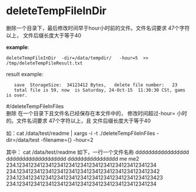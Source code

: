 # deleteTempFileInDir
删除一个目录下，最后修改时间早于hour小时前的文件。文件名词要求 47个字符以上， 文件后缀长度大于等于40


**example**:  
    

    deleteTempFileInDir  -dir=/data/tempdir/   -hour=5  >> /tmp/deleteTempFileResult.txt
    
result example:

       save  StorageSize:  34123412 Bytes,   delete file number:   23
       total file is 59, now  is Saturday, 24-Oct-15  11:30:30 CSt, gams is over.




   
#/deleteTempFileInFiles  
删除 在一个目录下且文件名已经保存在本文件中的， 修改时间超过-hour= 小时的。文件名词要求 47个字符以上，且 文件后缀长度大于等于40

如：cat /data/test/readme  |  xargs -i -t  ./deleteTempFileInFiles  -dir=/data/test -filename={}  -hour=2

其中：  cat /data/test/readme    如下，一行一个文件名称
ddddddddddddddddd
ddddddddddddddddddd
dddddddddddddddd
me
me2
 234.123412341234123412341234123412341234123412341234
 234.1234123412341234123412341234123412341234123412342
 234.12341234123412341234123412341234123412341234123423
 234.123412341234123412341234123412341234123412341234
    
